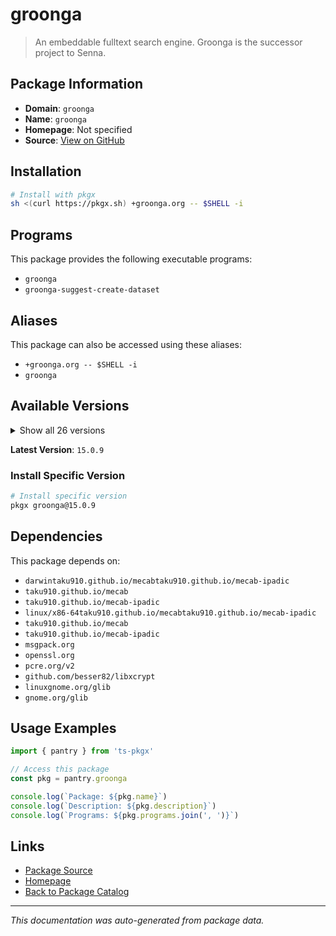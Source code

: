 # groonga

> An embeddable fulltext search engine. Groonga is the successor project to Senna.

## Package Information

- **Domain**: `groonga`
- **Name**: `groonga`
- **Homepage**: Not specified
- **Source**: [View on GitHub](https://github.com/pkgxdev/pantry/tree/main/projects/groonga.org/package.yml)

## Installation

```bash
# Install with pkgx
sh <(curl https://pkgx.sh) +groonga.org -- $SHELL -i
```

## Programs

This package provides the following executable programs:

- `groonga`
- `groonga-suggest-create-dataset`

## Aliases

This package can also be accessed using these aliases:

- `+groonga.org -- $SHELL -i`
- `groonga`

## Available Versions

<details>
<summary>Show all 26 versions</summary>

- `15.0.9`, `15.0.4`, `15.0.3`, `15.0.2`, `15.0.1`
- `15.0.0`, `14.1.3`, `14.1.2`, `14.1.1`, `14.1.0`
- `14.0.9`, `14.0.8`, `14.0.7`, `14.0.6`, `14.0.5`
- `14.0.4`, `14.0.3`, `14.0.2`, `14.0.1`, `14.0.0`
- `13.1.1`, `13.1.0`, `13.0.9`, `13.0.8`, `13.0.7`
- `13.0.6`

</details>

**Latest Version**: `15.0.9`

### Install Specific Version

```bash
# Install specific version
pkgx groonga@15.0.9
```

## Dependencies

This package depends on:

- `darwintaku910.github.io/mecabtaku910.github.io/mecab-ipadic`
- `taku910.github.io/mecab`
- `taku910.github.io/mecab-ipadic`
- `linux/x86-64taku910.github.io/mecabtaku910.github.io/mecab-ipadic`
- `taku910.github.io/mecab`
- `taku910.github.io/mecab-ipadic`
- `msgpack.org`
- `openssl.org`
- `pcre.org/v2`
- `github.com/besser82/libxcrypt`
- `linuxgnome.org/glib`
- `gnome.org/glib`

## Usage Examples

```typescript
import { pantry } from 'ts-pkgx'

// Access this package
const pkg = pantry.groonga

console.log(`Package: ${pkg.name}`)
console.log(`Description: ${pkg.description}`)
console.log(`Programs: ${pkg.programs.join(', ')}`)
```

## Links

- [Package Source](https://github.com/pkgxdev/pantry/tree/main/projects/groonga.org/package.yml)
- [Homepage](#)
- [Back to Package Catalog](../package-catalog.md)

---

*This documentation was auto-generated from package data.*
